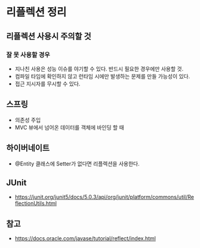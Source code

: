 # 리플렉션 정리

## 리플렉션 사용시 주의할 것 

### 잘 못 사용할 경우

- 지나친 사용은 성능 이슈를 야기할 수 있다. 반드시 필요한 경우에만 사용할 것.
- 컴파일 타임에 확인하지 않고 런타임 시에만 발생하는 문제를 만들 가능성이 있다.
- 접근 지시자를 무시할 수 있다.

## 스프링

- 의존성 주입
- MVC 뷰에서 넘어온 데이터를 객체에 바인딩 할 때

## 하이버네이트

- @Entity 클래스에 Setter가 없다면 리플렉션을 사용한다.

## JUnit

- https://junit.org/junit5/docs/5.0.3/api/org/junit/platform/commons/util/ReflectionUtils.html

## 참고

- https://docs.oracle.com/javase/tutorial/reflect/index.html


